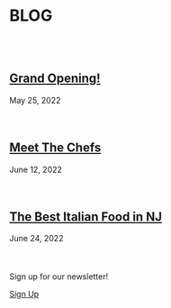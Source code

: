 # **BLOG**
<br><br>
## [Grand Opening!](https://jdj25.github.io/team-c-final-group/blog/blog-post-1)

May 25, 2022
<br><br><br>

## [Meet The Chefs](https://jdj25.github.io/team-c-final-group/blog/blog-post-2)

June 12, 2022
<br><br><br>

## [The Best Italian Food in NJ](https://jdj25.github.io/team-c-final-group/blog/blog-post-3)

June 24, 2022
<br><br><br>
<br>
Sign up for our newsletter!

[Sign Up](#)
